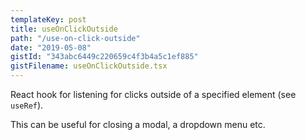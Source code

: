 ```yaml
---
templateKey: post
title: useOnClickOutside
path: "/use-on-click-outside"
date: "2019-05-08"
gistId: "343abc6449c220659c4f3b4a5c1ef885"
gistFilename: useOnClickOutside.tsx
---
```


React hook for listening for clicks outside of a specified element (see `useRef`).

This can be useful for closing a modal, a dropdown menu etc.
